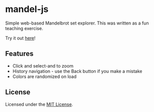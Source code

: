 # mandel-js

Simple web-based Mandelbrot set explorer. This was written as a fun teaching exercise.

Try it out [here](https://marcusb.github.io/mandel-js/)!

## Features

* Click and select-and to zoom
* History navigation - use the Back button if you make a mistake
* Colors are randomized on load

## License

Licensed under the [MIT License](https://github.com/marcusb/mandel-js/blob/master/LICENSE).
